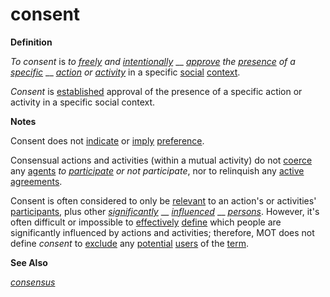 # consent

**Definition**

_To consent_ is _to_ [_freely_](https://github.com/gcassel/Modular-Organization-Terminology/blob/master/terms/free.md) _and_ [_intentionally_](https://github.com/gcassel/Modular-Organization-Terminology/blob/master/terms/intend.md) __ [_approve_](https://github.com/gcassel/Modular-Organization-Terminology/blob/master/terms/approve.md) _the_ [_presence_](https://github.com/gcassel/Modular-Organization-Terminology/blob/master/terms/presence.md) _of a_ [_specific_](https://github.com/gcassel/Modular-Organization-Terminology/blob/master/terms/specific.md) __ [_action_](https://github.com/gcassel/Modular-Organization-Terminology/blob/master/terms/act.md) _or_ [_activity_](https://github.com/gcassel/Modular-Organization-Terminology/blob/master/terms/activity.md) in a specific [social](https://github.com/gcassel/Modular-Organization-Terminology/blob/master/terms/social.md) [context](https://github.com/gcassel/Modular-Organization-Terminology/blob/master/terms/context.md).

_Consent_ is [established](https://github.com/gcassel/Modular-Organization-Terminology/blob/master/terms/establish.md) approval of the presence of a specific action or activity in a specific social context.

**Notes**

Consent does not [indicate](https://github.com/gcassel/Modular-Organization-Terminology/blob/master/terms/indicate.md) or [imply](https://github.com/gcassel/Modular-Organization-Terminology/blob/master/terms/imply.md) [preference](https://github.com/gcassel/Modular-Organization-Terminology/blob/master/terms/prefer.md).

Consensual actions and activities (within a mutual activity) do not [coerce](https://github.com/gcassel/Modular-Organization-Terminology/blob/master/terms/coerce.md) any [agents](https://github.com/gcassel/Modular-Organization-Terminology/blob/master/terms/agent.md) _to_ [_participate_](https://github.com/gcassel/Modular-Organization-Terminology/blob/master/terms/participate.md) _or not participate_, nor to relinquish any [active](https://github.com/gcassel/Modular-Organization-Terminology/blob/master/terms/active.md) [agreements](https://github.com/gcassel/Modular-Organization-Terminology/blob/master/terms/agreement.md).

Consent is often considered to only be [relevant](https://github.com/gcassel/Modular-Organization-Terminology/blob/master/terms/relevance.md) to an action's or activities' [participants](https://github.com/gcassel/Modular-Organization-Terminology/blob/master/terms/participate.md), plus other [_significantly_](https://github.com/gcassel/Modular-Organization-Terminology/blob/master/terms/significance.md) __ [_influenced_](https://github.com/gcassel/Modular-Organization-Terminology/blob/master/terms/influence.md) __ [_persons_](https://github.com/gcassel/Modular-Organization-Terminology/blob/master/terms/person.md). However, it's often difficult or impossible to [effectively](https://github.com/gcassel/Modular-Organization-Terminology/blob/master/terms/effective.md) [define](https://github.com/gcassel/Modular-Organization-Terminology/blob/master/terms/define.md) which people are significantly influenced by actions and activities; therefore, MOT does not define _consent_ to [exclude](https://github.com/gcassel/Modular-Organization-Terminology/blob/master/terms/exclude.md) any [potential](https://github.com/gcassel/Modular-Organization-Terminology/blob/master/terms/potential.md) [users](https://github.com/gcassel/Modular-Organization-Terminology/blob/master/terms/use.md) of the [term](https://github.com/gcassel/Modular-Organization-Terminology/blob/master/terms/term.md).

**See Also**

[_consensus_](https://github.com/gcassel/Modular-Organization-Terminology/blob/master/terms/consensus.md)
